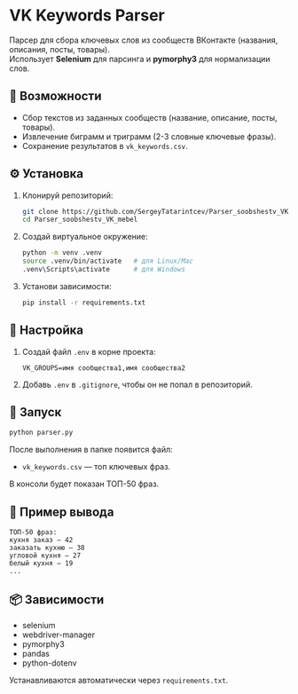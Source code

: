 # VK Keywords Parser

Парсер для сбора ключевых слов из сообществ ВКонтакте (названия, описания, посты, товары).  
Использует **Selenium** для парсинга и **pymorphy3** для нормализации слов.

## 📌 Возможности
- Сбор текстов из заданных сообществ (название, описание, посты, товары).
- Извлечение биграмм и триграмм (2-3 словные ключевые фразы).
- Сохранение результатов в `vk_keywords.csv`.

## ⚙️ Установка

1. Клонируй репозиторий:
   ```bash
   git clone https://github.com/SergeyTatarintcev/Parser_soobshestv_VK_mebel.git
   cd Parser_soobshestv_VK_mebel
   ```

2. Создай виртуальное окружение:
   ```bash
   python -m venv .venv
   source .venv/bin/activate   # для Linux/Mac
   .venv\Scripts\activate      # для Windows
   ```

3. Установи зависимости:
   ```bash
   pip install -r requirements.txt
   ```

## 🔑 Настройка

1. Создай файл `.env` в корне проекта:
   ```env
   VK_GROUPS=имя сообщества1,имя сообщества2
   ```

2. Добавь `.env` в `.gitignore`, чтобы он не попал в репозиторий.

## 🚀 Запуск

```bash
python parser.py
```

После выполнения в папке появится файл:

- `vk_keywords.csv` — топ ключевых фраз.

В консоли будет показан ТОП-50 фраз.

## 📂 Пример вывода

```
ТОП-50 фраз:
кухня заказ — 42
заказать кухню — 38
угловой кухня — 27
белый кухня — 19
...
```

## 📦 Зависимости

- selenium
- webdriver-manager
- pymorphy3
- pandas
- python-dotenv

Устанавливаются автоматически через `requirements.txt`.
